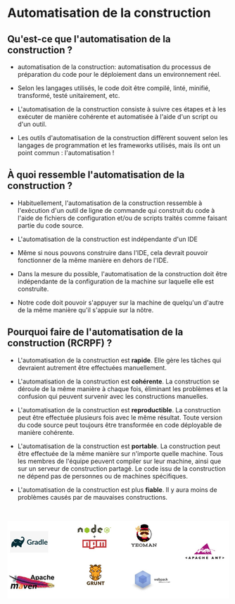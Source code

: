 # Automatisation de la construction

## Qu'est-ce que l'automatisation de la construction ?

- automatisation de la construction: automatisation du processus de préparation du code pour le déploiement dans un environnement réel.

- Selon les langages utilisés, le code doit être compilé, linté, minifié, transformé, testé unitairement, etc.

- L'automatisation de la construction consiste à suivre ces étapes et à les exécuter de manière cohérente et automatisée à l'aide d'un script ou d'un outil.

- Les outils d'automatisation de la construction diffèrent souvent selon les langages de programmation et les frameworks utilisés, mais ils ont un point commun : l'automatisation !

## À quoi ressemble l'automatisation de la construction ?

- Habituellement, l'automatisation de la construction ressemble à l'exécution d'un outil de ligne de commande qui construit du code à l'aide de fichiers de configuration et/ou de scripts traités comme faisant partie du code source.

- L'automatisation de la construction est indépendante d'un IDE

- Même si nous pouvons construire dans l'IDE, cela devrait pouvoir fonctionner de la même manière en dehors de l'IDE.

- Dans la mesure du possible, l'automatisation de la construction doit être indépendante de la configuration de la machine sur laquelle elle est construite.

- Notre code doit pouvoir s'appuyer sur la machine de quelqu'un d'autre de la même manière qu'il s'appuie sur la nôtre.

## Pourquoi faire de l'automatisation de la construction (RCRPF) ?

- L'automatisation de la construction est **rapide**. Elle gère les tâches qui devraient autrement être effectuées manuellement.

- L'automatisation de la construction est **cohérente**. La construction se déroule de la même manière à chaque fois, éliminant les problèmes et la confusion qui peuvent survenir avec les constructions manuelles.

- L'automatisation de la construction est **reproductible**. La construction peut être effectuée plusieurs fois avec le même résultat. Toute version du code source peut toujours être transformée en code déployable de manière cohérente.

- L'automatisation de la construction est **portable**. La construction peut être effectuée de la même manière sur n'importe quelle machine. Tous les membres de l'équipe peuvent compiler sur leur machine, ainsi que sur un serveur de construction partagé. Le code issu de la construction ne dépend pas de personnes ou de machines spécifiques.

- L'automatisation de la construction est plus **fiable**. Il y aura moins de problèmes causés par de mauvaises constructions.

<br>

![build_tools](./images/build_tools.png)